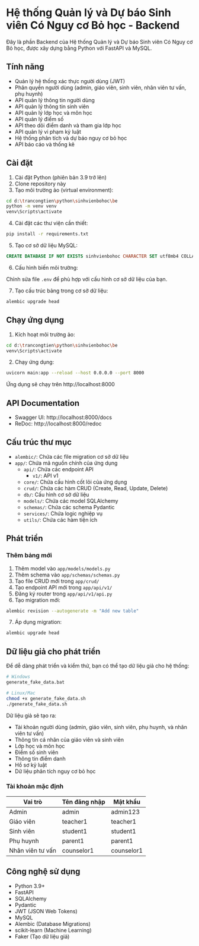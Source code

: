 # Hệ thống Quản lý và Dự báo Sinh viên Có Nguy cơ Bỏ học - Backend

Đây là phần Backend của Hệ thống Quản lý và Dự báo Sinh viên Có Nguy cơ Bỏ học, được xây dựng bằng Python với FastAPI và MySQL.

## Tính năng

- Quản lý hệ thống xác thực người dùng (JWT)
- Phân quyền người dùng (admin, giáo viên, sinh viên, nhân viên tư vấn, phụ huynh)
- API quản lý thông tin người dùng
- API quản lý thông tin sinh viên
- API quản lý lớp học và môn học
- API quản lý điểm số
- API theo dõi điểm danh và tham gia lớp học
- API quản lý vi phạm kỷ luật
- Hệ thống phân tích và dự báo nguy cơ bỏ học
- API báo cáo và thống kê

## Cài đặt

1. Cài đặt Python (phiên bản 3.9 trở lên)
2. Clone repository này
3. Tạo môi trường ảo (virtual environment):

```bash
cd d:\trancongtien\python\sinhvienbohoc\be
python -m venv venv
venv\Scripts\activate
```

4. Cài đặt các thư viện cần thiết:

```bash
pip install -r requirements.txt
```

5. Tạo cơ sở dữ liệu MySQL:

```sql
CREATE DATABASE IF NOT EXISTS sinhvienbohoc CHARACTER SET utf8mb4 COLLATE utf8mb4_unicode_ci;
```

6. Cấu hình biến môi trường:

Chỉnh sửa file `.env` để phù hợp với cấu hình cơ sở dữ liệu của bạn.

7. Tạo cấu trúc bảng trong cơ sở dữ liệu:

```bash
alembic upgrade head
```

## Chạy ứng dụng

1. Kích hoạt môi trường ảo:

```bash
cd d:\trancongtien\python\sinhvienbohoc\be
venv\Scripts\activate
```

2. Chạy ứng dụng:

```bash
uvicorn main:app --reload --host 0.0.0.0 --port 8000
```

Ứng dụng sẽ chạy trên http://localhost:8000

## API Documentation

- Swagger UI: http://localhost:8000/docs
- ReDoc: http://localhost:8000/redoc

## Cấu trúc thư mục

- `alembic/`: Chứa các file migration cơ sở dữ liệu
- `app/`: Chứa mã nguồn chính của ứng dụng
  - `api/`: Chứa các endpoint API
    - `v1/`: API v1
  - `core/`: Chứa cấu hình cốt lõi của ứng dụng
  - `crud/`: Chứa các hàm CRUD (Create, Read, Update, Delete)
  - `db/`: Cấu hình cơ sở dữ liệu
  - `models/`: Chứa các model SQLAlchemy
  - `schemas/`: Chứa các schema Pydantic
  - `services/`: Chứa logic nghiệp vụ
  - `utils/`: Chứa các hàm tiện ích

## Phát triển

### Thêm bảng mới

1. Thêm model vào `app/models/models.py`
2. Thêm schema vào `app/schemas/schemas.py`
3. Tạo file CRUD mới trong `app/crud/`
4. Tạo endpoint API mới trong `app/api/v1/`
5. Đăng ký router trong `app/api/v1/api.py`
6. Tạo migration mới:

```bash
alembic revision --autogenerate -m "Add new table"
```

7. Áp dụng migration:

```bash
alembic upgrade head
```

## Dữ liệu giả cho phát triển

Để dễ dàng phát triển và kiểm thử, bạn có thể tạo dữ liệu giả cho hệ thống:

```bash
# Windows
generate_fake_data.bat

# Linux/Mac
chmod +x generate_fake_data.sh
./generate_fake_data.sh
```

Dữ liệu giả sẽ tạo ra:
- Tài khoản người dùng (admin, giáo viên, sinh viên, phụ huynh, và nhân viên tư vấn)
- Thông tin cá nhân của giáo viên và sinh viên
- Lớp học và môn học
- Điểm số sinh viên
- Thông tin điểm danh
- Hồ sơ kỷ luật
- Dữ liệu phân tích nguy cơ bỏ học

### Tài khoản mặc định

| Vai trò | Tên đăng nhập | Mật khẩu |
|---------|--------------|----------|
| Admin   | admin        | admin123 |
| Giáo viên | teacher1     | teacher1 |
| Sinh viên | student1     | student1 |
| Phụ huynh | parent1      | parent1  |
| Nhân viên tư vấn | counselor1  | counselor1 |

## Công nghệ sử dụng

- Python 3.9+
- FastAPI
- SQLAlchemy
- Pydantic
- JWT (JSON Web Tokens)
- MySQL
- Alembic (Database Migrations)
- scikit-learn (Machine Learning)
- Faker (Tạo dữ liệu giả)
